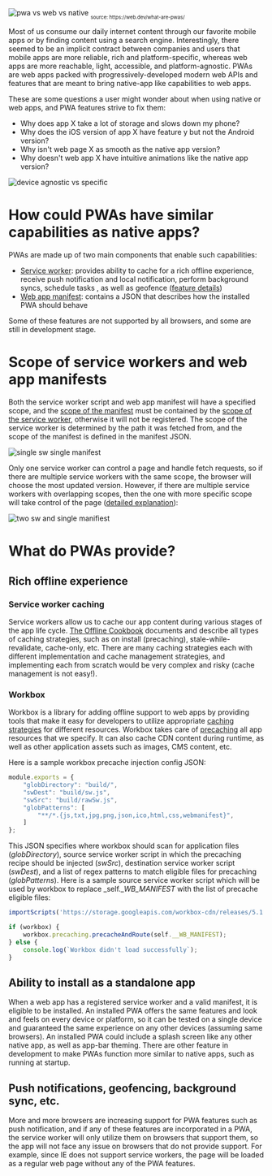 <div class="svg-container">
  <img style="max-width: 300px" src="/assets/articles/images/pwa-v-web-v-native.svg" alt="pwa vs web vs native">
  <sub><sub>source: https://web.dev/what-are-pwas/</sub></sub>
</div>

Most of us consume our daily internet content through our favorite
mobile apps or by finding content using a search engine. 
Interestingly, there seemed to be an implicit contract between 
companies and users that mobile apps are more reliable, rich and 
platform-specific, whereas web apps are more reachable, light, 
accessible, and platform-agnostic. PWAs are web apps packed with 
progressively-developed modern web APIs and features that are meant 
to bring native-app like capabilities to web apps.

These are some questions a user might wonder about when using native 
or web apps, and PWA features strive to fix them:

- Why does app X take a lot of storage and slows down my phone?
- Why does the iOS version of app X have feature y but not the Android version?
- Why isn't web page X as smooth as the native app version?
- Why doesn't web app X have intuitive animations like the native app version?

<div class="svg-container">
  <img style="max-width: 300px" src="/assets/articles/images/agnostic-v-specific.svg" alt="device agnostic vs specific">
</div>

# How could PWAs have similar capabilities as native apps?

PWAs are made up of two main components that enable such capabilities:
- [Service worker][1]: provides ability to cache for a rich offline experience, receive push notification and local notification, perform background syncs, schedule tasks , as well as geofence ([feature details][3])
- [Web app manifest][2]: contains a JSON that describes how the installed PWA should behave 

Some of these features are not supported by all browsers, and some are still in development stage.

# Scope of service workers and web app manifests

Both the service worker script and web app manifest will have a specified
scope, and the [scope of the manifest][4] must be contained by the [scope of the 
service worker][5], otherwise it will not be registered. The scope of the service
worker is determined by the path it was fetched from, and the scope of the 
manifest is defined in the manifest JSON.

<div class="svg-container">
  <img style="max-width: 300px" src="/assets/articles/images/simple-scope.svg" alt="single sw single manifest">
</div>


Only one service worker can control a page and handle fetch requests,
so if there are multiple service workers with the same scope, the browser
will choose the most updated version. However, if there are multiple service
workers with overlapping scopes, then the one with more specific scope 
will take control of the page ([detailed explanation][6]):

<div class="svg-container">
  <img style="max-width: 300px" src="/assets/articles/images/two-sw-scopes.svg" alt="two sw and single manifiest">
</div>

# What do PWAs provide?
## Rich offline experience
### Service worker caching
Service workers allow us to cache our app content during various stages 
of the app life cycle. [The Offline Cookbook][7] documents and describe all
types of caching strategies, such as on install (precaching), 
stale-while-revalidate, cache-only, etc. There are many caching strategies
each with different implementation and cache management strategies, and
implementing each from scratch would be very complex and risky (cache management is not easy!).

### Workbox
Workbox is a library for adding offline support to web apps by providing
tools that make it easy for developers to utilize appropriate [caching 
strategies][8] for different resources. Workbox takes care of [precaching][9] 
all app resources that we specify. It can also cache CDN content during
runtime, as well as other application assets such as images, CMS content, etc.

Here is a sample workbox precache injection config JSON:
```js
module.exports = {
    "globDirectory": "build/", 
    "swDest": "build/sw.js",
    "swSrc": "build/rawSw.js",
    "globPatterns": [
        "**/*.{js,txt,jpg,png,json,ico,html,css,webmanifest}",
    ]
};
```

This JSON specifies where workbox should scan for application files (_globDirectory_),
source service worker script in which the precaching recipe should be injected (_swSrc_),
destination service worker script (_swDest_), and a list of regex patterns to match 
eligible files for precaching (_globPatterns_). Here is a sample source service 
worker script which will be used by workbox to replace _self.__WB_MANIFEST_ with
the list of precache eligible files:
```js
importScripts('https://storage.googleapis.com/workbox-cdn/releases/5.1.2/workbox-sw.js');

if (workbox) {
    workbox.precaching.precacheAndRoute(self.__WB_MANIFEST);
} else {
    console.log(`Workbox didn't load successfully`);
}
```

## Ability to install as a standalone app
When a web app has a registered service worker and a valid manifest, it is 
eligible to be installed. An installed PWA offers the same features and look 
and feels on every device or platform, so it can be tested on a single device
and guaranteed the same experience on any other devices (assuming same browsers).
An installed PWA could include a splash screen like any other native app, as 
well as app-bar theming. There are other feature in development to make PWAs 
function more similar to native apps, such as running at startup.

## Push notifications, geofencing, background sync, etc.
More and more browsers are increasing support for PWA features such as push 
notification, and if any of these features are incorporated in a PWA, the 
service worker will only utilize them on browsers that support them, so the
app will not face any issue on browsers that do not provide support. For 
example, since IE does not support service workers, the page will be loaded
as a regular web page without any of the PWA features.



[1]: https://w3c.github.io/ServiceWorker/
[2]: https://www.w3.org/TR/appmanifest/
[3]: https://whatwebcando.today/
[4]: https://developer.mozilla.org/en-US/docs/Web/Manifest/scope
[5]: https://developer.mozilla.org/en-US/docs/Web/API/ServiceWorkerRegistration/scope
[6]: https://stackoverflow.com/questions/47137832/conflicting-service-worker-scopes-broad-vs-narrow/47149987#47149987
[7]: https://web.dev/offline-cookbook/
[8]: https://developers.google.com/web/tools/workbox/modules/workbox-strategies
[9]: https://developers.google.com/web/tools/workbox/modules/workbox-precaching

